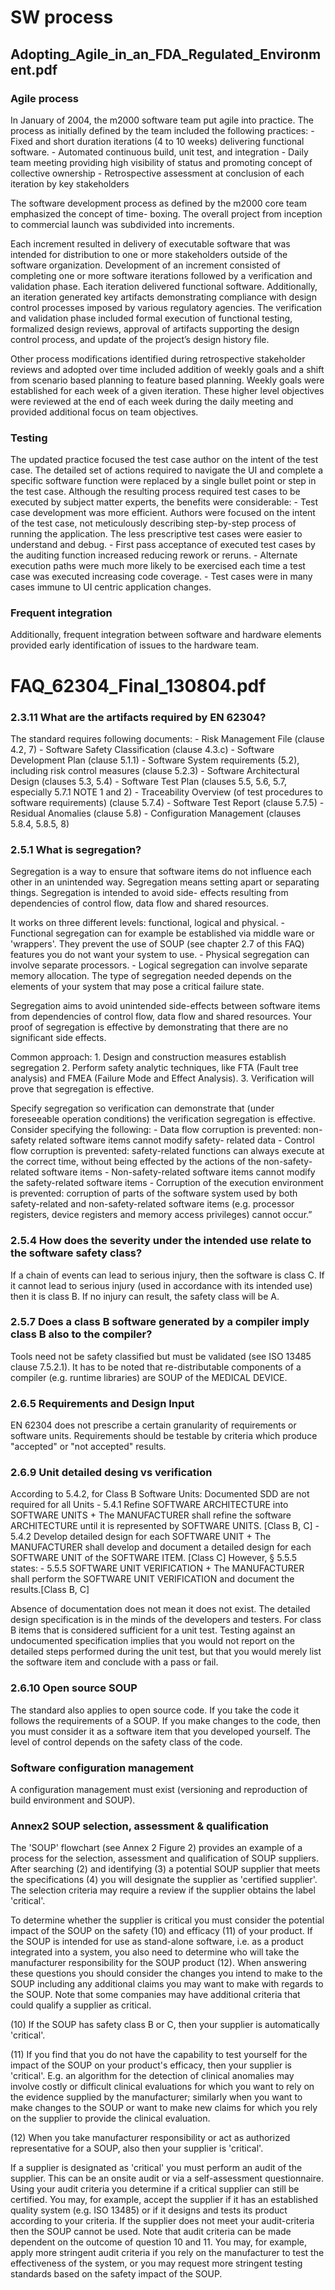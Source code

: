 # SW process

## Adopting_Agile_in_an_FDA_Regulated_Environment.pdf

### Agile process

In January of 2004, the m2000 software team put agile into practice. The process as initially defined by the team included the following practices:
    - Fixed and short duration iterations (4 to 10 weeks) delivering functional software.
    - Automated continuous build, unit test, and integration
    - Daily team meeting providing high visibility of status and promoting concept of collective ownership
    - Retrospective assessment at conclusion of each iteration by key stakeholders

The software development process as defined by the m2000 core team emphasized the concept of time- boxing. The overall project from inception to commercial launch was subdivided into increments.

Each increment resulted in delivery of executable software that was intended for distribution to one or more stakeholders outside of the software organization. Development of an increment consisted of completing one or more software iterations followed by a verification and validation phase. Each iteration delivered functional software. Additionally, an iteration generated key artifacts demonstrating compliance with design control processes imposed by various regulatory agencies. The verification and validation phase included formal execution of functional testing, formalized design reviews, approval of artifacts supporting the design control process, and update of the project’s design history file.

Other process modifications identified during retrospective stakeholder reviews and adopted over time included addition of weekly goals and a shift from scenario based planning to feature based planning.
Weekly goals were established for each week of a given iteration. These higher level objectives were reviewed at the end of each week during the daily meeting and provided additional focus on team objectives.

### Testing 

The updated practice focused the test case author on the intent of the test case. The detailed set of actions required to navigate the UI and complete a specific software function were replaced by a single bullet point or step in the test case. Although the resulting process required test cases to be executed by subject matter experts, the benefits were considerable:
    - Test case development was more efficient.
Authors were focused on the intent of the test case, not meticulously describing step-by-step process of running the application. The less prescriptive test cases were easier to understand and debug.
    - First pass acceptance of executed test cases by the auditing function increased reducing rework or reruns.
    - Alternate execution paths were much more likely to be exercised each time a test case was executed increasing code coverage.
    - Test cases were in many cases immune to UI centric application changes.

### Frequent integration

Additionally, frequent integration between software and hardware elements provided early identification of issues to the hardware team.


# FAQ_62304_Final_130804.pdf

### 2.3.11 What are the artifacts required by EN 62304?

The standard requires following documents:
    - Risk Management File (clause 4.2, 7)
    - Software Safety Classification (clause 4.3.c)
    - Software Development Plan (clause 5.1.1)
    - Software System requirements (5.2), including risk control measures (clause 5.2.3)
    - Software Architectural Design (clauses 5.3, 5.4)
    - Software Test Plan (clauses 5.5, 5.6, 5.7, especially 5.7.1 NOTE 1 and 2)
    - Traceability Overview (of test procedures to software requirements) (clause 5.7.4)
    - Software Test Report (clause 5.7.5)
    - Residual Anomalies (clause 5.8)
    - Configuration Management (clauses 5.8.4, 5.8.5, 8)

### 2.5.1 What is segregation?

Segregation is a way to ensure that software items do not influence each other in an unintended way.
Segregation means setting apart or separating things. Segregation is intended to avoid side- effects resulting from dependencies of control flow, data flow and shared resources.

It works on three different levels: functional, logical and physical.
    - Functional segregation can for example be established via middle ware or 'wrappers'. They prevent the use of SOUP (see chapter 2.7 of this FAQ) features you do not want your system to use.
    - Physical segregation can involve separate processors.
    - Logical segregation can involve separate memory allocation.
The type of segregation needed depends on the elements of your system that may pose a critical failure state.

Segregation aims to avoid unintended side-effects between software items from dependencies of control flow, data flow and shared resources. Your proof of segregation is effective by demonstrating that there are no significant side effects.

Common approach:
    1. Design and construction measures establish segregation
    2. Perform safety analytic techniques, like FTA (Fault tree analysis) and FMEA (Failure
    Mode and Effect Analysis).
    3. Verification will prove that segregation is effective.

Specify segregation so verification can demonstrate that (under foreseeable operation conditions) the verification segregation is effective. Consider specifying the following:
    - Data flow corruption is prevented: non-safety related software items cannot modify safety- related data
    - Control flow corruption is prevented: safety-related functions can always execute at the correct time, without being effected by the actions of the non-safety-related software items
    - Non-safety-related software items cannot modify the safety-related software items
    - Corruption of the execution environment is prevented: corruption of parts of the software system used by both safety-related and non-safety-related software items (e.g. processor registers, device registers and memory access privileges) cannot occur.”

### 2.5.4 How does the severity under the intended use relate to the software safety class?

If a chain of events can lead to serious injury, then the software is class C. If it cannot lead to serious injury (used in accordance with its intended use) then it is class B. If no injury can result, the safety class will be A.


### 2.5.7 Does a class B software generated by a compiler imply class B also to the compiler?

Tools need not be safety classified but must be validated (see ISO 13485 clause 7.5.2.1).
It has to be noted that re-distributable components of a compiler (e.g. runtime libraries) are SOUP of the MEDICAL DEVICE.

### 2.6.5 Requirements and Design Input

EN 62304 does not prescribe a certain granularity of requirements or software units. Requirements should be testable by criteria which produce "accepted" or "not accepted" results.

### 2.6.9 Unit detailed desing vs verification

According to 5.4.2, for Class B Software Units: Documented SDD are not required for all Units
    - 5.4.1 Refine SOFTWARE ARCHITECTURE into SOFTWARE UNITS
        + The MANUFACTURER shall refine the software ARCHITECTURE until it is represented by SOFTWARE UNITS. [Class B, C]
    - 5.4.2 Develop detailed design for each SOFTWARE UNIT
        + The MANUFACTURER shall develop and document a detailed design for each SOFTWARE UNIT of the SOFTWARE ITEM. [Class C]
However, § 5.5.5 states:
    - 5.5.5 SOFTWARE UNIT VERIFICATION
        + The MANUFACTURER shall perform the SOFTWARE UNIT VERIFICATION and document the results.[Class B, C]

Absence of documentation does not mean it does not exist. The detailed design specification is in the minds of the developers and testers. For class B items that is considered sufficient for a unit test. Testing against an undocumented specification implies that you would not report on the detailed steps performed during the unit test, but that you would merely list the software item and conclude with a pass or fail. 

### 2.6.10 Open source SOUP

The standard also applies to open source code. If you take the code it follows the requirements of a SOUP. If you make changes to the code, then you must consider it as a software item that you developed yourself. The level of control depends on the safety class of the code.


### Software configuration management

A configuration management must exist (versioning and reproduction of build environment and SOUP).

### Annex2 SOUP selection, assessment & qualification

The 'SOUP' flowchart (see Annex 2 Figure 2) provides an example of a process for the selection, assessment and qualification of SOUP suppliers. After searching (2) and identifying (3) a potential SOUP supplier that meets the specifications (4) you will designate the supplier as 'certified supplier'. The selection criteria may require a review if the supplier obtains the label 'critical'.

To determine whether the supplier is critical you must consider the potential impact of the SOUP on the safety (10) and efficacy (11) of your product. If the SOUP is intended for use as stand-alone software, i.e. as a product integrated into a system, you also need to determine who will take the manufacturer responsibility for the SOUP product (12). When answering these questions you should consider the changes you intend to make to the SOUP including any additional claims you may want to make with regards to the SOUP. Note that some companies may have additional criteria that could qualify a supplier as critical.

(10) If the SOUP has safety class B or C, then your supplier is automatically 'critical'.

(11) If you find that you do not have the capability to test yourself for the impact of the SOUP on your product's efficacy, then your supplier is 'critical'. E.g. an algorithm for the detection of clinical anomalies may involve costly or difficult clinical evaluations for which you want to rely on the evidence supplied by the manufacturer; similarly when you want to make changes to the SOUP or want to make new claims for which you rely on the supplier to provide the clinical evaluation.

(12) When you take manufacturer responsibility or act as authorized representative for a SOUP, also then your supplier is 'critical'.

If a supplier is designated as 'critical' you must perform an audit of the supplier. This can be an onsite audit or via a self-assessment questionnaire. Using your audit criteria you determine if a critical supplier can still be certified. You may, for example, accept the supplier if it has an established quality system (e.g. ISO 13485) or if it designs and tests its product according to your criteria. If the supplier does not meet your audit-criteria then the SOUP cannot be used. Note that audit criteria can be made dependent on the outcome of question 10 and 11. You may, for example, apply more stringent audit criteria if you rely on the manufacturer to test the effectiveness of the system, or you may request more stringent testing standards based on the safety impact of the SOUP.










